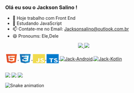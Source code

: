 ### Olá eu sou o Jackson Salino !

- 🔭 Hoje trabalho com Front End
- 🌱 Estudando JavaScript
- 📫 Contate-me no Email: Jacksonsalino@outlook.com.br
- 😄 Pronoums: Ele,Dele

<div align="center">
  <a href="https://github.com/jacksonsalino">
  <img height="180em" src="https://github-readme-stats.vercel.app/api?username=jacksonsalino&show_icons=true&theme=dracula&include_all_commits=true&count_private=true"/>
  <img height="180em" src="https://github-readme-stats.vercel.app/api/top-langs/?username=jacksonsalino&layout=compact&langs_count=7&theme=dark"/>
</div>
  
 <div style="display: inline_block"><br>
  <img align="center" alt="Jack-HTML" height="30" width="40" src="https://raw.githubusercontent.com/devicons/devicon/master/icons/html5/html5-original.svg">
  <img align="center" alt="Jack-CSS" height="30" width="40" src="https://raw.githubusercontent.com/devicons/devicon/master/icons/css3/css3-original.svg">
  <img align="center" alt="Jack-Js" height="30" width="40" src="https://raw.githubusercontent.com/devicons/devicon/master/icons/javascript/javascript-plain.svg">
  <img align="center" alt="Jack-Ts" height="30" width="40" src="https://raw.githubusercontent.com/devicons/devicon/master/icons/typescript/typescript-plain.svg">
  <img align="center" alt="Jack-Android" height="30" width="40" src="https://cdn.jsdelivr.net/gh/devicons/devicon/icons/android/android-original-wordmark.svg">
  <img align="center" alt="Jack-Kotlin" height="30" width="40" src="https://cdn.jsdelivr.net/gh/devicons/devicon/icons/kotlin/kotlin-original-wordmark.svg">
</div>
  
  ##
  
  <div> 
  <a href="https://instagram.com/jacksonsalino" target="_blank"><img src="https://img.shields.io/badge/-Instagram-%23E4405F?style=for-the-badge&logo=instagram&logoColor=white" target="_blank"></a>
  <a href = "jacksonsalino@outlook.com"><img src="https://img.shields.io/badge/Microsoft_Outlook-0078D4?style=for-the-badge&logo=microsoft-outlook&logoColor=white"></a>
  <a href="https://www.linkedin.com/in/jackson-salino-8a4982235/" target="_blank"><img src="https://img.shields.io/badge/-LinkedIn-%230077B5?style=for-the-badge&logo=linkedin&logoColor=white" target="_blank"></a> 
   
![Snake animation](https://github.com/jacksonsalino/jacksonsalino/blob/output/github-contribution-grid-snake.svg)  
</div>
